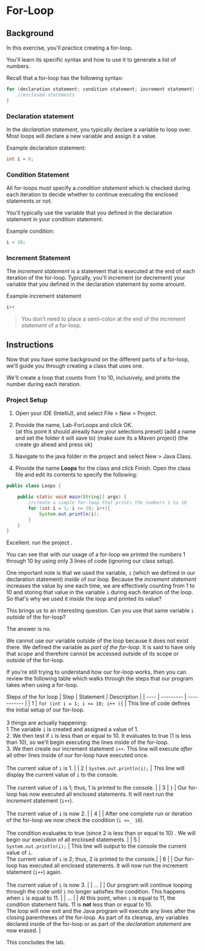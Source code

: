 # For-Loop

## Background

In this exercise, you'll practice creating a for-loop.  

You'll learn its specific syntax and how to use it to generate a list of numbers.

Recall that a for-loop has the following syntax:

```java
for (declaration statement; condition statement; increment statement) {
    //enclosed statements
}
```

### Declaration statement

In the _declaration statement_, you typically declare a variable to loop over. Most loops will declare a new variable and assign it a value.  

Example declaration statement:

```java
int i = 0;
```

### Condition Statement

All for-loops must specify a _condition statement_ which is checked during each iteration to decide whether to continue executing the enclosed statements or not.

You'll typically use the variable that you defined in the declaration statement in your condition statement.

Example condition:

```java
i < 10;
```

### Increment Statement

The _increment statement_ is a statement that is executed at the end of each iteration of the for-loop. Typically, you'll increment (or decrement) your variable that you defined in the declaration statement by some amount.  

Example increment statement

```java
i++
```

> You don't need to place a semi-colon at the end of the _increment statement_ of a for-loop.

## Instructions

Now that you have some background on the different parts of a for-loop, we'll guide you through creating a class that uses one.  

We'll create a loop that counts from 1 to 10, inclusively, and prints the number during each iteration.

### Project Setup

1. Open your IDE (IntelliJ), and select File > New > Project.    
2. Provide the name, Lab-ForLoops and click OK.    
    (at this point it should already have your selections preset)
    (add a name and set the folder it will save to)
    (make sure its a Maven project)
    (the create go ahead and press ok)


3. Navigate to the java folder in the project and select New > Java Class.
4. Provide the name **Loops** for the class and click Finish. Open the class file and edit its contents to specify the following:
    
```java
public class Loops {

    public static void main(String[] args) {
    	//create a simple for-loop that prints the numbers 1 to 10     
    	for (int i = 1; i <= 10; i++){
    		System.out.println(i);
        }
    }
}
```

Excellent. run the project . 


You can see that with our usage of a for-loop we printed the numbers 1 through 10 by using only 3 lines of code (ignoring our class setup).

One important note is that we used the variable, `i` (which we defined in our declaration statement) _inside_ of our loop. Because the _increment statement_ increases the value by one each time, we are effectively counting from 1 to 10 and storing that value in the variable `i` during each iteration of the loop. So that's why we used it _inside_ the loop and printed its value? 

This brings us to an interesting question. Can you use that same variable `i` _outside_ of the for-loop?

The answer is no. 

We cannot use our variable outside of the loop because it does not exist there. We defined the variable as _part of the for-loop_. It is said to have only that _scope_ and therefore cannot be accessed outside of its scope or outside of the for-loop. 

If you're still trying to understand how our for-loop works, then you can review the following table which walks through the steps that our program takes when using a for-loop.

Steps of the for loop
| Step | Statement | Description |
| ---- | --------- | ----------- |
| 1    | `for (int i = 1; i <= 10; i++ ){` | This line of code defines the initial setup of our for-loop. <br/><br/>3 things are actually happening:   <br/>1 The variable `i` is created and assigned a value of 1. <br/> 2. We then test if `i` is less than or equal to 10. It evaluates to true (1 is less than 10), so we'll begin executing the lines inside of the for-loop. <br/>3. We then create our increment statement `i++`. This line will execute _after_ all other lines inside of our for-loop have executed once. <br/><br/>The current value of `i` is 1. |
| 2 | `System.out.println(i);` | This line will display the current value of `i` to the console. <br/><br/>The current value of `i` is 1; thus, 1 is printed to the console. |
| 3 | `}` | Our for-loop has now executed all enclosed statements. It will next run the _increment_ statement (`i++`).<br/><br/>The current value of `i` is now 2. |
| 4 |  | After one complete run or iteration of the for-loop we now check the condition (`i <=_ 10`).<br/><br/>The condition evaluates to true (since 2 is less than or equal to 10) . We will begin our execution of all enclosed statements. |
| 5 | `System.out.println(i);` | This line will output to the console the current value of `i`. <br/>The current value of `i` is 2; thus, 2 is printed to the console.|
| 6 | | Our for-loop has executed all enclosed statements. It will now run the increment statement (`i++`) again. <br/><br/> The current value of `i` is now 3. |
| ... |  | Our program will continue looping through the code until `i` no longer satisfies the condition. This happens when `i` is equal to 11. |
| ...  |  | At this point, when `i` is equal to 11, the condition statement fails. 11 is **not** less than or equal to 10. <br/> The loop will now exit and the Java program will execute any lines after the closing parentheses of the for-loop. As part of its cleanup, any variables declared inside of the for-loop or as part of the _declaration statement_ are now erased. |


This concludes the lab.
